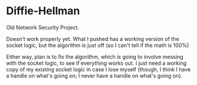 # Diffie-Hellman
Old Network Security Project.

Doesn't work properly yet. What I pushed has a working version of the socket logic, but the algorithm is just off (so I can't tell if the math is 100%)

Either way, plan is to fix the algorithm, which is going to involve messing with the socket logic, to see if everything works out. I just need a working copy of my existing socket logic in case I lose myself (though, I think I have a handle on what's going on; I never have a handle on what's going on).
